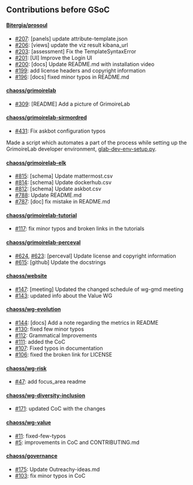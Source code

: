## Contributions before GSoC

#### [Bitergia/prosoul](https://github.com/Bitergia/prosoul)

- [#207](https://github.com/Bitergia/prosoul/pull/207): [panels] update attribute-template.json
- [#206](https://github.com/Bitergia/prosoul/pull/206): [views] update the viz result kibana_url
- [#203](https://github.com/Bitergia/prosoul/pull/203): [assessment] Fix the TemplateSyntaxError
- [#201](https://github.com/Bitergia/prosoul/pull/201): [UI] Improve the Login UI
- [#200](https://github.com/Bitergia/prosoul/pull/200): [docs] Update README.md with installation video
- [#199](https://github.com/Bitergia/prosoul/pull/199): add license headers and copyright information
- [#196](https://github.com/Bitergia/prosoul/pull/196): [docs] fixed minor typos in README.md

#### [chaoss/grimoirelab](https://github.com/chaoss/grimoirelab)

- [#309](https://github.com/chaoss/grimoirelab/pull/309): [README] Add a picture of GrimoireLab

#### [chaoss/grimoirelab-sirmordred](https://github.com/chaoss/grimoirelab-sirmordred)

- [#431](https://github.com/chaoss/grimoirelab-sirmordred/pull/431): Fix askbot configuration typos

Made a script which automates a part of the process while setting up the GrimoireLab developer environment, [glab-dev-env-setup.py](https://gist.github.com/vchrombie/4403193198cd79e7ee0079259311f6e8).

#### [chaoss/grimoirelab-elk](https://github.com/chaoss/grimoirelab-elk)

- [#815](https://github.com/chaoss/grimoirelab-elk/pull/815): [schema] Update mattermost.csv
- [#814](https://github.com/chaoss/grimoirelab-elk/pull/814): [schema] Update dockerhub.csv
- [#812](https://github.com/chaoss/grimoirelab-elk/pull/812): [schema] Update askbot.csv
- [#788](https://github.com/chaoss/grimoirelab-elk/pull/788): Update README.md 
- [#787](https://github.com/chaoss/grimoirelab-elk/pull/787): [doc] fix mistake in README.md

#### [chaoss/grimoirelab-tutorial](https://github.com/chaoss/grimoirelab-tutorial)

- [#117](https://github.com/chaoss/grimoirelab-tutorial/pull/117): fix minor typos and broken links in the tutorials

#### [chaoss/grimoirelab-perceval](https://github.com/chaoss/grimoirelab-perceval)

- [#624](https://github.com/chaoss/grimoirelab-perceval/pull/624), [#623](https://github.com/chaoss/grimoirelab-perceval/pull/623): [perceval] Update license and copyright information
- [#615](https://github.com/chaoss/grimoirelab-perceval/pull/615): [github] Update the docstrings

#### [chaoss/website](https://github.com/chaoss/website)

- [#147](https://github.com/chaoss/website/pull/147): [meeting] Updated the changed schedule of wg-gmd meeting
- [#143](https://github.com/chaoss/website/pull/143): updated info about the Value WG

#### [chaoss/wg-evolution](https://github.com/chaoss/wg-evolution)

- [#144](https://github.com/chaoss/wg-evolution/pull/144): [docs] Add a note regarding the metrics in README
- [#130](https://github.com/chaoss/wg-evolution/pull/130): fixed few minor typos
- [#112](https://github.com/chaoss/wg-evolution/pull/112): Grammatical Improvements
- [#111](https://github.com/chaoss/wg-evolution/pull/111): added the CoC
- [#107](https://github.com/chaoss/wg-evolution/pull/107): Fixed typos in documentation
- [#106](https://github.com/chaoss/wg-evolution/pull/106): fixed the broken link for LICENSE

#### [chaoss/wg-risk](https://github.com/chaoss/wg-risk)

- [#47](https://github.com/chaoss/wg-risk/pull/47): add focus_area readme

#### [chaoss/wg-diversity-inclusion](https://github.com/chaoss/wg-diversity-inclusion)

- [#171](https://github.com/chaoss/wg-diversity-inclusion/pull/171): updated CoC with the changes

#### [chaoss/wg-value](https://github.com/chaoss/wg-value)

- [#11](https://github.com/chaoss/wg-value/pull/11): fixed-few-typos
- [#5](https://github.com/chaoss/wg-value/pull/5): improvements in CoC and CONTRIBUTING.md

#### [chaoss/governance](https://github.com/chaoss/governance)

- [#175](https://github.com/chaoss/governance/pull/175): Update Outreachy-ideas.md
- [#103](https://github.com/chaoss/governance/pull/103): fix minor typos in CoC
